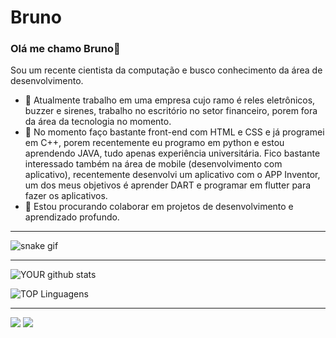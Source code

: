 # Bruno

### Olá me chamo Bruno👋
Sou um recente cientista da computação e busco conhecimento da área de desenvolvimento.
- 🔭 Atualmente trabalho em uma empresa cujo ramo é reles eletrônicos, buzzer e sirenes, trabalho no escritório no setor financeiro, porem fora da área da tecnologia no momento.
- 🌱 No momento faço bastante front-end com HTML e CSS e já programei em C++, porem recentemente eu programo em python e estou aprendendo JAVA, tudo apenas experiência universitária. 
Fico bastante interessado também na área de mobile (desenvolvimento com aplicativo), recentemente desenvolvi um aplicativo com o APP Inventor, um dos meus objetivos é aprender DART e programar em flutter para fazer os aplicativos.
- 🤝 Estou procurando colaborar em projetos de desenvolvimento e aprendizado profundo.

<hr> </hr>

![snake gif](https://github.com/Nexterzin/Bruno/blob/output/github-contribution-grid-snake-dark.svg)

<hr> </hr>

![YOUR github stats](https://github-readme-stats.vercel.app/api?username=Nexterzin)


![TOP Linguagens](https://github-readme-stats.vercel.app/api/top-langs/?username=Nexterzin)

<hr> </hr>

[<img src="https://img.shields.io/badge/linkedin-%230077B5.svg?&style=for-the-badge&logo=linkedin&logoColor=white" />](https://www.linkedin.com/in/bruno-vinicius-03179219b/) [<img src = "https://img.shields.io/badge/instagram-%23E4405F.svg?&style=for-the-badge&logo=instagram&logoColor=white">](https://www.instagram.com/bru_vinii/)
